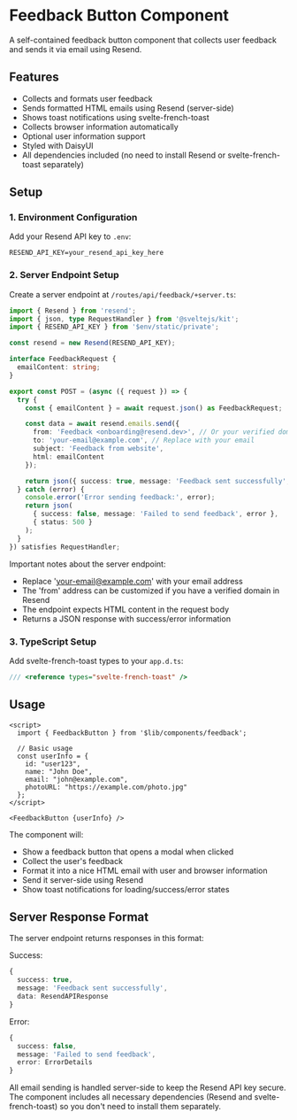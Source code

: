 # Feedback Button Component

A self-contained feedback button component that collects user feedback and sends it via email using Resend.

## Features

- Collects and formats user feedback
- Sends formatted HTML emails using Resend (server-side)
- Shows toast notifications using svelte-french-toast
- Collects browser information automatically
- Optional user information support
- Styled with DaisyUI
- All dependencies included (no need to install Resend or svelte-french-toast separately)

## Setup

### 1. Environment Configuration

Add your Resend API key to `.env`:
```env
RESEND_API_KEY=your_resend_api_key_here
```

### 2. Server Endpoint Setup

Create a server endpoint at `/routes/api/feedback/+server.ts`:

```typescript
import { Resend } from 'resend';
import { json, type RequestHandler } from '@sveltejs/kit';
import { RESEND_API_KEY } from '$env/static/private';

const resend = new Resend(RESEND_API_KEY);

interface FeedbackRequest {
  emailContent: string;
}

export const POST = (async ({ request }) => {
  try {
    const { emailContent } = await request.json() as FeedbackRequest;

    const data = await resend.emails.send({
      from: 'Feedback <onboarding@resend.dev>', // Or your verified domain
      to: 'your-email@example.com', // Replace with your email
      subject: 'Feedback from website',
      html: emailContent
    });

    return json({ success: true, message: 'Feedback sent successfully', data });
  } catch (error) {
    console.error('Error sending feedback:', error);
    return json(
      { success: false, message: 'Failed to send feedback', error },
      { status: 500 }
    );
  }
}) satisfies RequestHandler;
```

Important notes about the server endpoint:
- Replace 'your-email@example.com' with your email address
- The 'from' address can be customized if you have a verified domain in Resend
- The endpoint expects HTML content in the request body
- Returns a JSON response with success/error information

### 3. TypeScript Setup

Add svelte-french-toast types to your `app.d.ts`:
```typescript
/// <reference types="svelte-french-toast" />
```

## Usage

```svelte
<script>
  import { FeedbackButton } from '$lib/components/feedback';

  // Basic usage
  const userInfo = {
    id: "user123",
    name: "John Doe",
    email: "john@example.com",
    photoURL: "https://example.com/photo.jpg"
  };
</script>

<FeedbackButton {userInfo} />
```

The component will:
- Show a feedback button that opens a modal when clicked
- Collect the user's feedback
- Format it into a nice HTML email with user and browser information
- Send it server-side using Resend
- Show toast notifications for loading/success/error states

## Server Response Format

The server endpoint returns responses in this format:

Success:
```typescript
{
  success: true,
  message: 'Feedback sent successfully',
  data: ResendAPIResponse
}
```

Error:
```typescript
{
  success: false,
  message: 'Failed to send feedback',
  error: ErrorDetails
}
```

All email sending is handled server-side to keep the Resend API key secure. The component includes all necessary dependencies (Resend and svelte-french-toast) so you don't need to install them separately.
